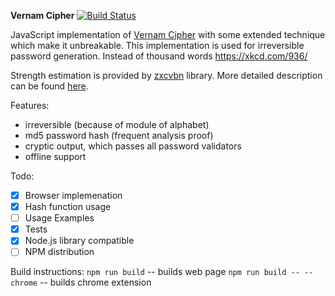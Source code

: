 **Vernam Cipher**
[![Build Status](https://travis-ci.org/zeckson/vernam-cipher.svg?branch=master)](https://travis-ci.org/zeckson/vernam-cipher)

JavaScript implementation of [Vernam Cipher](https://en.wikipedia.org/wiki/Gilbert_Vernam#The_Vernam_cipher) with some extended technique which make it unbreakable. This implementation is used for irreversible password generation.
Instead of thousand words https://xkcd.com/936/

Strength estimation is provided by [zxcvbn](https://github.com/dropbox/zxcvbn) library. More detailed description can be found [here](https://blogs.dropbox.com/tech/2012/04/zxcvbn-realistic-password-strength-estimation/).

Features:
- irreversible (because of module of alphabet)
- md5 password hash (frequent analysis proof)
- cryptic output, which passes all password validators
- offline support

Todo:
- [x] Browser implemenation
- [x] Hash function usage
- [ ] Usage Examples
- [x] Tests
- [x] Node.js library compatible
- [ ] NPM distribution

Build instructions:
`npm run build` -- builds web page
`npm run build -- --chrome` -- builds chrome extension
